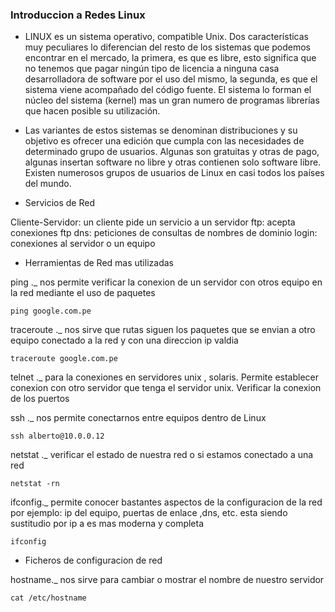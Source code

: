 ### Introduccion a Redes Linux

- LINUX es un sistema operativo, compatible Unix. Dos características muy peculiares lo diferencian del resto de los sistemas que podemos encontrar en el mercado, la primera, es que es libre, esto significa que no tenemos que pagar ningún tipo de licencia a ninguna casa desarrolladora de software por el uso del mismo, la segunda, es que el sistema viene acompañado del código fuente. El sistema lo forman el núcleo del sistema (kernel) mas un gran numero de programas librerías que hacen posible su utilización.

- Las variantes de estos sistemas se denominan distribuciones y su objetivo es ofrecer una edición que cumpla con las necesidades de determinado grupo de usuarios. Algunas son gratuitas y otras de pago, algunas insertan software no libre y otras contienen solo software libre. Existen numerosos grupos de usuarios de Linux en casi todos los países del mundo.

- Servicios de Red

Cliente-Servidor: un cliente pide un servicio a un servidor 
ftp: acepta conexiones ftp 
dns: peticiones de consultas de nombres de dominio
login: conexiones al servidor o un equipo

- Herramientas de Red mas utilizadas

ping ._ nos permite verificar la conexion de un servidor con otros equipo en la red mediante el uso de paquetes
```
ping google.com.pe
```
traceroute ._ nos sirve que rutas siguen los paquetes que se envian a otro equipo conectado a la red y con una direccion ip valdia
```
traceroute google.com.pe
```
telnet ._ para la conexiones en servidores unix , solaris. Permite establecer conexion con otro servidor que tenga el servidor unix. Verificar la conexion de los puertos

ssh ._ nos permite conectarnos entre equipos dentro de Linux 
```
ssh alberto@10.0.0.12
```
netstat ._ verificar el estado de nuestra red o si estamos conectado a una red 
```
netstat -rn
```
ifconfig._ permite conocer bastantes aspectos de la configuracion de la red por ejemplo: ip del equipo, puertas de enlace ,dns, etc. esta siendo sustitudio por ip a es mas moderna y completa
```
ifconfig
```
- Ficheros de configuracion de red

hostname._ nos sirve para cambiar o mostrar el nombre de nuestro servidor 
```
cat /etc/hostname
```